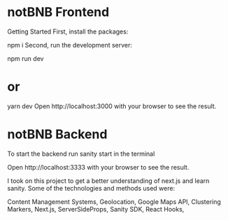 # notBNB Frontend


Getting Started
First, install the packages:

npm i
Second, run the development server:

npm run dev
# or
yarn dev
Open http://localhost:3000 with your browser to see the result.

# notBNB Backend

To start the backend run sanity start in the terminal

Open http://localhost:3333 with your browser to see the result.


I took on this project to get a better understanding of next.js and learn sanity.
Some of the technologies and methods used were:

Content Management Systems,
Geolocation,
Google Maps API,
Clustering Markers,
Next.js,
ServerSideProps,
Sanity SDK,
React Hooks,
